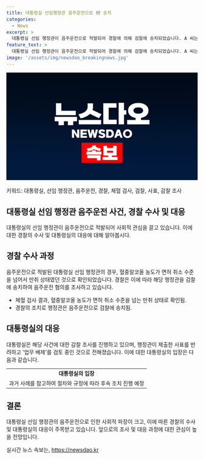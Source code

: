 ```yaml
---
title: 대통령실 선임행정관 음주운전으로 檢 송치
categories:
  - News
excerpt: >
  대통령실 선임 행정관이 음주운전으로 적발되어 경찰에 의해 검찰에 송치되었습니다. A 씨는 혈중알코올 농도가 면허 취소 수준을 넘는 만취 상태였으며, 음주 적발 후에는 사표를 냈다고 합니다. 대통령실은 감찰에 착수하여 사표를 반려하고 업무 배제를 할지 검토 중이라고 합니다. A 씨의 후속 조치는 과거 사례를 따져보고 절차와 규정에 따라 결정될 예정입니다.
feature_text: >
  대통령실 선임 행정관이 음주운전으로 적발되어 경찰에 의해 검찰에 송치되었습니다. A 씨는 혈중알코올 농도가 면허 취소 수준을 넘는 만취 상태였으며, 음주 적발 후에는 사표를 냈다고 합니다. 대통령실은 감찰에 착수하여 사표를 반려하고 업무 배제를 할지 검토 중이라고 합니다. A 씨의 후속 조치는 과거 사례를 따져보고 절차와 규정에 따라 결정될 예정입니다.
image: '/assets/img/newsdao_breakingnews.jpg'
---
```


<p><img src="/assets/img/newsdao_breakingnews.jpg" alt="ontimetimes 속보" /></p>

<p>키워드: 대통령실, 선임 행정관, 음주운전, 경찰, 체혈 검사, 검찰, 사표, 감찰 조사</p>

<h2>대통령실 선임 행정관 음주운전 사건, 경찰 수사 및 대응</h2>

<p>대통령실의 선임 행정관이 음주운전으로 적발되어 사회적 관심을 끌고 있습니다. 이에 대한 경찰의 수사 및 대통령실의 대응에 대해 알아봅시다.</p>

<h2 data-ke-size="size26">경찰 수사 과정</h2>

<p>음주운전으로 적발된 대통령실 선임 행정관의 경우, 혈중알코올 농도가 면허 취소 수준을 넘어서 만취 상태였던 것으로 확인되었습니다. 경찰은 이에 따라 해당 행정관을 검찰에 송치하여 음주운전 혐의를 조사하고 있습니다.</p>

<ul>
  <li>체혈 검사 결과, 혈중알코올 농도가 면허 취소 수준을 넘는 만취 상태로 확인됨.</li>
  <li>경찰의 조치로 행정관은 음주운전으로 검찰에 송치됨.</li>
</ul>

<h2 data-ke-size="size26">대통령실의 대응</h2>

<p>대통령실은 해당 사건에 대한 감찰 조사를 진행하고 있으며, 행정관이 제출한 사표를 반려하고 '업무 배제'를 검토 중인 것으로 전해졌습니다. 이에 대한 대통령실의 입장은 다음과 같습니다.</p>

<table>
  <tr>
    <td style="text-align: center; height: 17px;"><b>대통령실의 입장</b></td>
  </tr>
  <tr>
    <td style="text-align: center; height: 17px;">과거 사례를 참고하여 절차와 규정에 따라 후속 조치 진행 예정</td>
  </tr>
</table>

<h2 data-ke-size="size26">결론</h2>

<p>대통령실 선임 행정관의 음주운전으로 인한 사회적 파장이 크고, 이에 따른 경찰의 수사 및 대통령실의 대응이 주목받고 있습니다. 앞으로의 조사 및 대응 과정에 대한 관심이 높을 전망입니다.</p>
실시간 뉴스 속보는, <a href="https://newsdao.kr" rel="dofollow">https://newsdao.kr</a>



